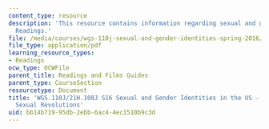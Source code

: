 ```yaml
---
content_type: resource
description: 'This resource contains information regarding sexual and gender identities:
  Readings.'
file: /media/courses/wgs-110j-sexual-and-gender-identities-spring-2016/bb14b71995db2ebb6ac44ec1510b9c3d_MITWGS_110JS16_Revolutions.pdf
file_type: application/pdf
learning_resource_types:
- Readings
ocw_type: OCWFile
parent_title: Readings and Films Guides
parent_type: CourseSection
resourcetype: Document
title: 'WGS.110J/21H.108J S16 Sexual and Gender Identities in the US - Reading Guides:
  Sexual Revolutions'
uid: bb14b719-95db-2ebb-6ac4-4ec1510b9c3d
---
```

